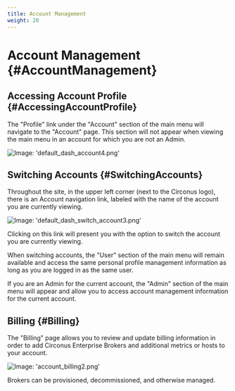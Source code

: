 ```yaml
---
title: Account Management
weight: 20
---
```


# Account Management {#AccountManagement}

## Accessing Account Profile {#AccessingAccountProfile}

The "Profile" link under the "Account" section of the main menu will navigate to the "Account" page. This section will not appear when viewing the main menu in an account for which you are not an Admin.

![Image: 'default_dash_account4.png'](/images/circonus/default_dash_account4.png)

## Switching Accounts {#SwitchingAccounts}

Throughout the site, in the upper left corner (next to the Circonus logo), there is an Account navigation link, labeled with the name of the account you are currently viewing.

![Image: 'default_dash_switch_account3.png'](/images/circonus/default_dash_switch_account3.png)

Clicking on this link will present you with the option to switch the account you are currently viewing.

When switching accounts, the "User" section of the main menu will remain available and access the same personal profile management information as long as you are logged in as the same user.

If you are an Admin for the current account, the "Admin" section of the main menu will appear and allow you to access account management information for the current account.

## Billing {#Billing}

The "Billing" page allows you to review and update billing information in order to add Circonus Enterprise Brokers and additional metrics or hosts to your account.

![Image: 'account_billing2.png'](/images/circonus/account_billing2.png)

Brokers can be provisioned, decommissioned, and otherwise managed.
